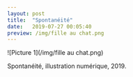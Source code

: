 ```yaml
---
layout: post
title:  "Spontanéité"
date:   2019-07-27 00:05:40
preview: /img/fille au chat.png
---
```



![Picture 1](/img/fille au chat.png)

Spontanéité, illustration numérique, 2019.

